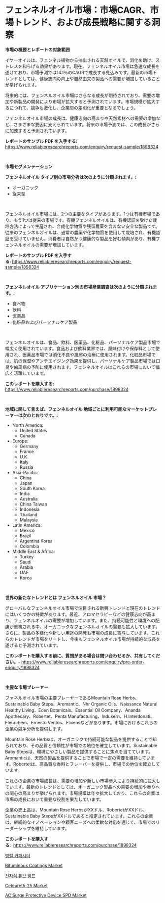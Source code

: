 <p><h1>フェンネルオイル市場：市場CAGR、市場トレンド、および成長戦略に関する洞察</h1></p><p><strong>市場の概要とレポートの対象範囲</strong></p>
<p><p>イヤーオイルは、フェンネル植物から抽出される天然オイルで、消化を助け、ストレスを和らげる効果があります。現在、フェンネルオイル市場は急速な成長を遂げており、市場予測では14.1％のCAGRで成長する見込みです。最新の市場トレンドとしては、健康志向の向上や自然由来の製品への需要が増加していることが挙げられます。</p><p>将来的には、フェンネルオイル市場はさらなる成長が期待されており、需要の増加や新製品の開発により市場が拡大すると予測されています。市場規模が拡大するにつれて、競争も激化し、企業間の差別化が重要となるでしょう。</p><p>フェンネルオイル市場の成長は、健康志向の高まりや天然素材への需要の増加など、さまざまな要因に支えられています。将来の市場予測では、この成長がさらに加速すると予測されています。</p></p>
<p><strong>レポートのサンプル PDF を入手する:</strong> <a href="https://www.reliableresearchreports.com/enquiry/request-sample/1898324">https://www.reliableresearchreports.com/enquiry/request-sample/1898324</a></p>
<p>&nbsp;</p>
<p><strong>市場セグメンテーション</strong></p>
<p><strong>フェンネルオイル タイプ別の市場分析は次のように分類されます。:</strong></p>
<p><ul><li>オーガニック</li><li>従来型</li></ul></p>
<p>&nbsp;</p>
<p><p>フェンネルオイル市場には、2つの主要なタイプがあります。1つは有機市場であり、もう1つは従来の市場です。有機フェンネルオイルは、有機認証を受けた栽培方法によって生産され、合成化学物質や残留農薬を含まない安全な製品です。従来のフェンネルオイルは、通常の農薬や化学物質を使用して栽培され、有機認証を受けていません。消費者は自然かつ健康的な製品を好む傾向があり、有機フェンネルオイルの需要が増加しています。</p></p>
<p><strong>レポートのサンプル PDF を入手する:</strong>&nbsp;<a href="https://www.reliableresearchreports.com/enquiry/request-sample/1898324">https://www.reliableresearchreports.com/enquiry/request-sample/1898324</a></p>
<p>&nbsp;</p>
<p><strong> フェンネルオイル アプリケーション別の市場産業調査は次のように分類されます。:</strong></p>
<p><ul><li>食べ物</li><li>飲料</li><li>医薬品</li><li>化粧品およびパーソナルケア製品</li></ul></p>
<p>&nbsp;</p>
<p><p>フェンネルオイルは、食品、飲料、医薬品、化粧品、パーソナルケア製品市場で幅広く使用されています。食品および飲料業界では、風味付けや保存料として使用され、医薬品市場では消化不良や風邪の治療に使用されます。化粧品市場では、肌の保湿やアンチエイジング効果を提供し、パーソナルケア製品市場では口臭や歯周病の予防に使用されます。フェンネルオイルはこれらの市場において幅広く活躍しています。</p></p>
<p><strong>このレポートを購入する:</strong>&nbsp; <a href="https://www.reliableresearchreports.com/purchase/1898324">https://www.reliableresearchreports.com/purchase/1898324</a></p>
<p>&nbsp;</p>
<p><strong>地域に関して言えば、フェンネルオイル 地域ごとに利用可能なマーケットプレーヤーは次のとおりです。:</strong></p>
<p><ul>
    <li>
        North America:
        <ul>
            <li>United States</li>
            <li>Canada</li>
        </ul>
    </li>
    <li>
        Europe:
        <ul>
            <li>Germany</li>
            <li>France</li>
            <li>U.K.</li>
            <li>Italy</li>
            <li>Russia</li>
        </ul>
    </li>
    <li>
        Asia-Pacific:
        <ul>
            <li>China</li>
            <li>Japan</li>
            <li>South Korea</li>
            <li>India</li>
            <li>Australia</li>
            <li>China Taiwan</li>
            <li>Indonesia</li>
            <li>Thailand</li>
            <li>Malaysia</li>
        </ul>
    </li>
    <li>
        Latin America:
        <ul>
            <li>Mexico</li>
            <li>Brazil</li>
            <li>Argentina Korea</li>
            <li>Colombia</li>
        </ul>
    </li>
    <li>
        Middle East & Africa:
        <ul>
            <li>Turkey</li>
            <li>Saudi</li>
            <li>Arabia</li>
            <li>UAE</li>
            <li>Korea</li>
        </ul>
    </li>
    </ul></p>
<p>&nbsp;</p>
<p><strong>世界の新たなトレンドとは フェンネルオイル 市場？</strong></p>
<p><p>グローバルなフェンネルオイル市場で注目される新興トレンドと現在のトレンドにはいくつかの特徴があります。最近、アロマセラピーなどの健康志向が高まり、フェンネルオイルの需要が増加しています。また、持続可能性と環境への配慮が重視される中、オーガニックなフェンネルオイルの需要も拡大しています。さらに、製品の多様化や新しい用途の開発も市場の成長に寄与しています。これらのトレンドが市場をリードし、今後もフェンネルオイル市場が持続的な成長を遂げると予測されています。</p></p>
<p><strong>このレポートを購入する前に、質問がある場合は問い合わせるか、共有してください。</strong>- <a href="https://www.reliableresearchreports.com/enquiry/pre-order-enquiry/1898324">https://www.reliableresearchreports.com/enquiry/pre-order-enquiry/1898324</a></p>
<p>&nbsp;</p>
<p><strong>主要な市場プレーヤー</strong></p>
<p><p>ファネルオイル市場の主要プレーヤーであるMountain Rose Herbs、Sustainable Baby Steps、Aromantic、Nhr Organic Oils、Naissance Natural Healthy Living、Eden Botanicals、Essential Oil Company、Ananda Apothecary、Robertet、Penta Manufacturing、Indukern、H.Interdonati、Fleurchem、Ernesto Ventos、Elixensなどがあります。市場におけるこれらの企業の競争分析を提供します。</p><p>Mountain Rose Herbsは、オーガニックで持続可能な製品を提供することで知られており、その品質と信頼性が市場での地位を確立しています。Sustainable Baby Stepsは、環境にやさしい製品を提供することに焦点を当てています。Aromanticは、天然の製品を提供することで市場で一定の需要を維持しています。Robertetは、高品質な香料とフレーバーを提供し、市場での地位を確立しています。</p><p>これらの企業の市場成長は、需要の増加や新しい市場参入により持続的に拡大しています。最新のトレンドとしては、オーガニック製品への需要の増加や香りへの関心の高まりが挙げられます。市場規模は年々拡大しており、これらの企業は市場の成長において重要な役割を果たしています。</p><p>企業の売上高は、Mountain Rose HerbsがXXドル、RobertetがXXドル、Sustainable Baby StepsがXXドルであると推定されています。これらの企業は、継続的なイノベーションや顧客ニーズへの柔軟な対応を通じて、市場でのリーダーシップを維持しています。</p></p>
<p><strong>このレポートを購入する:</strong>&nbsp;&nbsp;<a href="https://www.reliableresearchreports.com/purchase/1898324">https://www.reliableresearchreports.com/purchase/1898324</a></p>
<p><p><a href="https://github.com/lzrvbyqzftro57/Market-Research-Report-List-1/blob/main/3181423193872.md">병렬 커패시터</a></p><p><a href="https://github.com/gulaimolin/Market-Research-Report-List-3/blob/main/bituminous-coatings-market.md">Bituminous Coatings Market</a></p><p><a href="https://github.com/vs019sa3m8x/Market-Research-Report-List-1/blob/main/6060525193873.md">전자식 튜브 앰프</a></p><p><a href="https://sudsy-motorcycle-bbc.notion.site/Ceteareth-25-Market-Research-Report-The-Key-To-Successful-Business-Strategy-Forecasted-for-Period-f-12608f08c1f94c979989142f3868cb4a">Ceteareth-25 Market</a></p><p><a href="https://view.publitas.com/reportprime-1/ac-surge-protective-device-spd-market-research-report-provides-thorough-industry-overview-which-offers-an-in-depth-analysis-of-product-trends-and-new-market-divisions/">AC Surge Protective Device SPD Market</a></p></p>